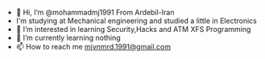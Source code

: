 - 👋 Hi, I’m @mohammadmj1991 From Ardebil-Iran
- I'm studying at Mechanical engineering and studied a little in Electronics
- 👀 I’m interested in learning Security,Hacks and ATM  XFS Programming
- 🌱 I’m currently learning nothing
- 📫 How to reach me mjvnmrd.1991@gmail.com

<!---
mohammadmj1991/mohammadmj1991 is a ✨ special ✨ repository because its `README.md` (this file) appears on your GitHub profile.
You can click the Preview link to take a look at your changes.
--->
